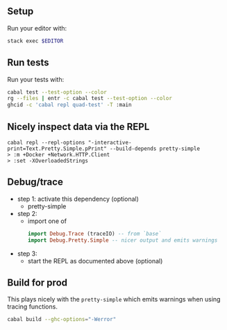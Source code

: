 ## Setup

Run your editor with:

```sh
stack exec $EDITOR
```

## Run tests

Run your tests with:

```sh
cabal test --test-option --color
rg --files | entr -c cabal test --test-option --color
ghcid -c 'cabal repl quad-test' -T :main
```

## Nicely inspect data via the REPL

```
cabal repl --repl-options "-interactive-print=Text.Pretty.Simple.pPrint" --build-depends pretty-simple
> :m +Docker +Network.HTTP.Client
> :set -XOverloadedStrings
```

## Debug/trace

- step 1: activate this dependency (optional)
  - pretty-simple
- step 2:
  - import one of
    ```hs
    import Debug.Trace (traceIO) -- from `base`
    import Debug.Pretty.Simple -- nicer output and emits warnings
    ```
- step 3:
  - start the REPL as documented above (optional)

## Build for prod

This plays nicely with the `pretty-simple` which emits warnings when using tracing functions. 

```sh
cabal build --ghc-options="-Werror"
```